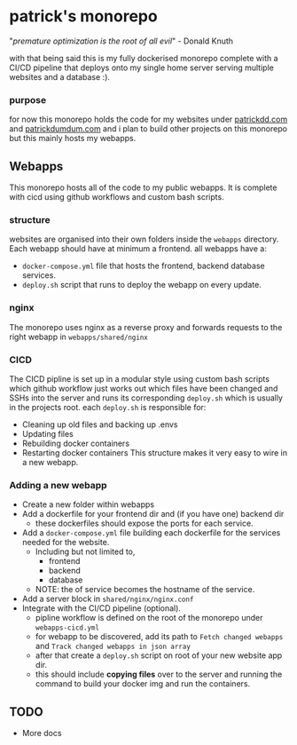 # patrick's monorepo

"*premature optimization is the root of all evil*" - Donald Knuth

with that being said this is my fully dockerised monorepo complete with a CI/CD pipeline that deploys onto my single home server serving multiple websites and a database :).

### purpose

for now this monorepo holds the code for my websites under [patrickdd.com](http://patrickdumdum.com/) and [patrickdumdum.com](https://patrickdumdum.com/) and i plan to build other projects on this monorepo but this mainly hosts my webapps. 

## Webapps

This monorepo hosts all of the code to my public webapps. It is complete with cicd using github workflows and custom bash scripts.

### structure

websites are organised into their own folders inside the `webapps` directory. Each webapp should have at minimum a frontend.
all webapps have a:
- `docker-compose.yml` file that hosts the frontend, backend database services. 
- `deploy.sh` script that runs to deploy the webapp on every update.

### nginx

The monorepo uses nginx as a reverse proxy and forwards requests to the right webapp in `webapps/shared/nginx` 

### CICD
The CICD pipline is set up in a modular style using custom bash scripts which github workflow just works out which files have been changed and SSHs into the server and runs its corresponding `deploy.sh` which is usually in the projects root. 
each `deploy.sh` is responsible for:
- Cleaning up old files and backing up .envs
- Updating files
- Rebuilding docker containers 
- Restarting docker containers
This structure makes it very easy to wire in a new webapp.

### Adding a new webapp

- Create a new folder within webapps
- Add a dockerfile for your frontend dir and (if you have one) backend dir
  - these dockerfiles should expose the ports for each service.
- Add a `docker-compose.yml` file building each dockerfile for the services needed for the website.
  - Including but not limited to,
    - frontend
    - backend
    - database
  - NOTE: the of service becomes the hostname of the service.
- Add a server block in `shared/nginx/nginx.conf` 
- Integrate with the CI/CD pipeline (optional).
  - pipline workflow is defined on the root of the monorepo under `webapps-cicd.yml`
  - for webapp to be discovered, add its path to `Fetch changed webapps` and `Track changed webapps in json array`
  - after that create a `deploy.sh` script on root of your new website app dir.
  - this should include **copying files** over to the server and running the command to build your docker img and run the containers.

## TODO
- More docs
